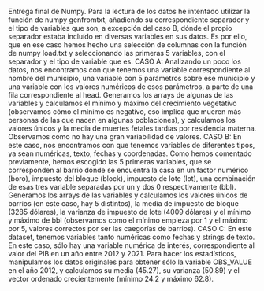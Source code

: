 Entrega final de Numpy.
Para la lectura de los datos he intentado utilizar la función de numpy genfromtxt, añadiendo su correspondiente separador y el tipo de variables que son, a excepción del caso B, dónde el propio separador estaba incluído en diversas variables en sus datos. Es por ello, que en ese caso hemos hecho una selección de columnas con la función de numpy load.txt y seleccionando las primeras 5 variables, con el separador y el tipo de variable que es.
CASO A: Analizando un poco los datos, nos encontramos con que tenemos una variable correspondiente al nombre del municipio, una variable con 5 parámetros sobre ese municipio y una variable con los valores numéricos de esos parámetros, a parte de una fila correspondiente al head. Generamos los arrays de algunas de las variables y calculamos el mínimo y máximo del crecimiento vegetativo (observamos cómo el mínimo es negativo, eso implica que mueren más personas de las que nacen en algunas poblaciones), y calculamos los valores únicos y la media de muertes fetales tardías por residencia materna. Observamos como no hay una gran variabilidad de valores.
CASO B: En este caso, nos encontramos con que tenemos variables de diferentes tipos, ya sean numéricas, texto, fechas y coordenadas. Como hemos comentado previamente, hemos escogido las 5 primeras variables, que se corresponden al barrio dónde se encuentra la casa en un factor numérico (boro), impuesto del bloque (block), impuesto de lote (lot), una combinación de esas tres variable separadas por un y dos 0 respectivamente (bbl). Generamos los arrays de las variables y calculamos los valores únicos de barrios (en este caso, hay 5 distintos), la media de impuesto de bloque (3285 dólares), la varianza de impuesto de lote (4009 dólares) y el mínimo y máximo de bbl (observamos como el mínimo empieza por 1 y el máximo por 5, valores correctos por ser las caegorías de barrios).
CASO C: En este dataset, tenemos variables tanto numéricas como fechas y strings de texto. En este caso, sólo hay una variable numérica de interés, correspondiente al valor del PIB en un año entre 2012 y 2021. Para hacer los estadísticos, manipulamos los datos originales para obtener sólo la variable OBS_VALUE en el año 2012, y calculamos su media (45.27), su varianza (50.89) y el vector ordenado crecientemente (mínimo 24.2 y máximo 62.8).
